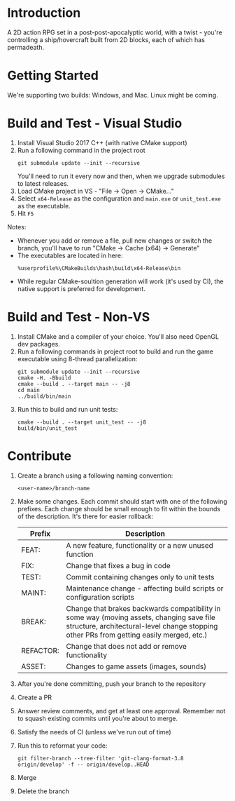 # Introduction
A 2D action RPG set in a post-post-apocalyptic world, with a twist - you're
controlling a ship/hovercraft built from 2D blocks, each of which has
permadeath.

# Getting Started
We're supporting two builds: Windows, and Mac. Linux might be coming. 

# Build and Test - Visual Studio
1. Install Visual Studio 2017 C++ (with native CMake support)
2. Run a following command in the project root
   ```
   git submodule update --init --recursive
   ```
   You'll need to run it every now and then, when we upgrade submodules to
   latest releases.
3. Load CMake project in VS - "File -> Open -> CMake..."
4. Select `x64-Release` as the configuration and `main.exe` or `unit_test.exe`
   as the executable.
5. Hit `F5`

Notes:
- Whenever you add or remove a file, pull new changes or switch the branch,
  you'll have to run "CMake -> Cache (x64) -> Generate"
- The executables are located in here:
  ```
  %userprofile%\CMakeBuilds\hash\build\x64-Release\bin
  ```
- While regular CMake-soultion generation will work (it's used by CI), the
  native support is preferred for development.

# Build and Test - Non-VS
1. Install CMake and a compiler of your choice. You'll also need OpenGL dev
   packages.
2. Run a following commands in project root to build and run the game
   executable using 8-thread parallelization:
   ```
   git submodule update --init --recursive
   cmake -H. -Bbuild
   cmake --build . --target main -- -j8
   cd main
   ../build/bin/main
   ```
3. Run this to build and run unit tests:
   ```
   cmake --build . --target unit_test -- -j8
   build/bin/unit_test
   ```

# Contribute

1. Create a branch using a following naming convention:
   ```
   <user-name>/branch-name
   ```

2. Make some changes. Each commit should start with one of the following
   prefixes. Each change should be small enough to fit within the bounds of the
   description. It's there for easier rollback:

   | Prefix    | Description |
   | --------- | ----------- |
   | FEAT:     | A new feature, functionality or a new unused function |
   | FIX:      | Change that fixes a bug in code |
   | TEST:     | Commit containing changes only to unit tests |
   | MAINT:    | Maintenance change - affecting build scripts or configuration scripts |
   | BREAK:    | Change that brakes backwards compatibility in some way (moving assets, changing save file structure, architectural-level change stopping other PRs from getting easily merged, etc.) |
   | REFACTOR: | Change that does not add or remove functionality |
   | ASSET:    | Changes to game assets (images, sounds) |

3. After you're done committing, push your branch to the repository
4. Create a PR
5. Answer review comments, and get at least one approval. Remember not to
   squash existing commits until you're about to merge.
6. Satisfy the needs of CI (unless we've run out of time)
7. Run this to reformat your code:
   ```
   git filter-branch --tree-filter 'git-clang-format-3.8 origin/develop' -f -- origin/develop..HEAD
   ```
8. Merge
9. Delete the branch